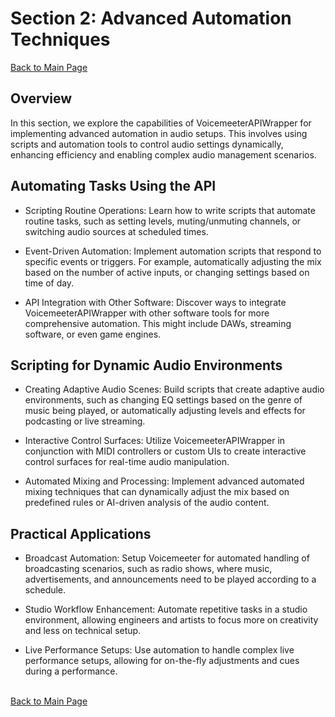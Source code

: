 # Section 2: Advanced Automation Techniques
[Back to Main Page](Advanced_Topics.md)

## Overview
In this section, we explore the capabilities of VoicemeeterAPIWrapper for implementing advanced automation in audio setups. This involves using scripts and automation tools to control audio settings dynamically, enhancing efficiency and enabling complex audio management scenarios.

## Automating Tasks Using the API
- Scripting Routine Operations: Learn how to write scripts that automate routine tasks, such as setting levels, muting/unmuting channels, or switching audio sources at scheduled times.
- Event-Driven Automation: Implement automation scripts that respond to specific events or triggers. For example, automatically adjusting the mix based on the number of active inputs, or changing settings based on time of day.

- API Integration with Other Software: Discover ways to integrate VoicemeeterAPIWrapper with other software tools for more comprehensive automation. This might include DAWs, streaming software, or even game engines.

## Scripting for Dynamic Audio Environments
- Creating Adaptive Audio Scenes: Build scripts that create adaptive audio environments, such as changing EQ settings based on the genre of music being played, or automatically adjusting levels and effects for podcasting or live streaming.

- Interactive Control Surfaces: Utilize VoicemeeterAPIWrapper in conjunction with MIDI controllers or custom UIs to create interactive control surfaces for real-time audio manipulation.

- Automated Mixing and Processing: Implement advanced automated mixing techniques that can dynamically adjust the mix based on predefined rules or AI-driven analysis of the audio content.

## Practical Applications
- Broadcast Automation: Setup Voicemeeter for automated handling of broadcasting scenarios, such as radio shows, where music, advertisements, and announcements need to be played according to a schedule.

- Studio Workflow Enhancement: Automate repetitive tasks in a studio environment, allowing engineers and artists to focus more on creativity and less on technical setup.

- Live Performance Setups: Use automation to handle complex live performance setups, allowing for on-the-fly adjustments and cues during a performance. <br><br>

[Back to Main Page](Advanced_Topics.md)
